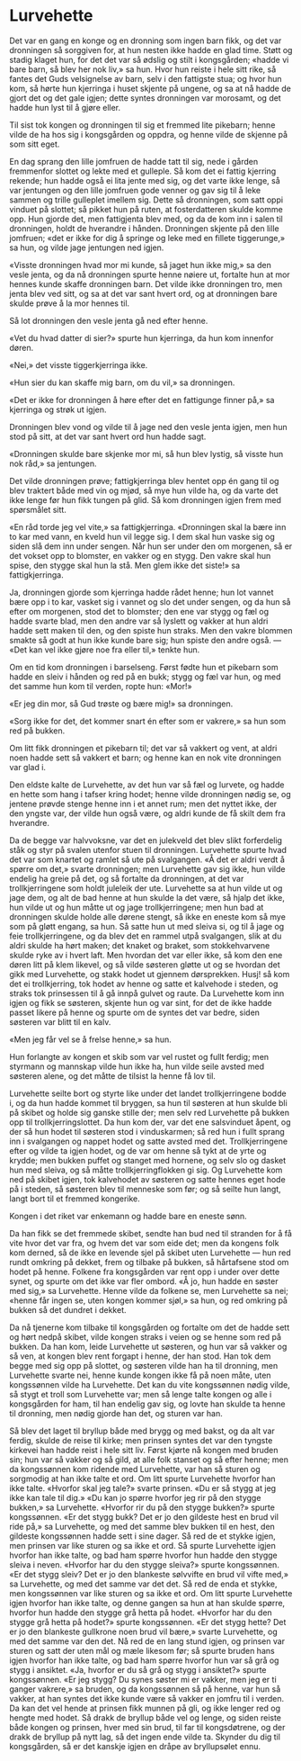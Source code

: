 # Lurvehette

Det var en gang en konge og en dronning som ingen barn fikk, og det var dronningen så sorggiven for, at hun nesten ikke hadde en glad time. Støtt og stadig klaget hun, for det det var så ødslig og stilt i kongsgården; «hadde vi bare barn, så blev her nok liv,» sa hun. Hvor hun reiste i hele sitt rike, så fantes det Guds velsignelse av barn, selv i den fattigste stua; og hvor hun kom, så hørte hun kjerringa i huset skjente på ungene, og sa at nå hadde de gjort det og det gale igjen; dette syntes dronningen var morosamt, og det hadde hun lyst til å gjøre eller.

Til sist tok kongen og dronningen til sig et fremmed lite pikebarn; henne vilde de ha hos sig i kongsgården og oppdra, og henne vilde de skjenne på som sitt eget.

En dag sprang den lille jomfruen de hadde tatt til sig, nede i gården fremmenfor slottet og lekte med et gulleple. Så kom det ei fattig kjerring rekende; hun hadde også ei lita jente med sig, og det varte ikke lenge, så var jentungen og den lille jomfruen gode venner og gav sig til å leke sammen og trille gulleplet imellem sig. Dette så dronningen, som satt oppi vinduet på slottet; så pikket hun på ruten, at fosterdatteren skulde komme opp. Hun gjorde det, men fattigjenta blev med, og da de kom inn i salen til dronningen, holdt de hverandre i hånden. Dronningen skjente på den lille jomfruen; «det er ikke for dig å springe og leke med en fillete tiggerunge,» sa hun, og vilde jage jentungen ned igjen.

«Visste dronningen hvad mor mi kunde, så jaget hun ikke mig,» sa den vesle jenta, og da nå dronningen spurte henne nøiere ut, fortalte hun at mor hennes kunde skaffe dronningen barn. Det vilde ikke dronningen tro, men jenta blev ved sitt, og sa at det var sant hvert ord, og at dronningen bare skulde prøve å la mor hennes til.

Så lot dronningen den vesle jenta gå ned efter henne.

«Vet du hvad datter di sier?» spurte hun kjerringa, da hun kom innenfor døren.

«Nei,» det visste tiggerkjerringa ikke.

«Hun sier du kan skaffe mig barn, om du vil,» sa dronningen.

«Det er ikke for dronningen å høre efter det en fattigunge finner på,» sa kjerringa og strøk ut igjen.

Dronningen blev vond og vilde til å jage ned den vesle jenta igjen, men hun stod på sitt, at det var sant hvert ord hun hadde sagt.

«Dronningen skulde bare skjenke mor mi, så hun blev lystig, så visste hun nok råd,» sa jentungen.

Det vilde dronningen prøve; fattigkjerringa blev hentet opp én gang til og blev traktert både med vin og mjød, så mye hun vilde ha, og da varte det ikke lenge før hun fikk tungen på glid. Så kom dronningen igjen frem med spørsmålet sitt.

«En råd torde jeg vel vite,» sa fattigkjerringa. «Dronningen skal la bære inn to kar med vann, en kveld hun vil legge sig. I dem skal hun vaske sig og siden slå dem inn under sengen. Når hun ser under den om morgenen, så er det vokset opp to blomster, en vakker og en stygg. Den vakre skal hun spise, den stygge skal hun la stå. Men glem ikke det siste!» sa fattigkjerringa.

Ja, dronningen gjorde som kjerringa hadde rådet henne; hun lot vannet bære opp i to kar, vasket sig i vannet og slo det under sengen, og da hun så efter om morgenen, stod det to blomster; den ene var stygg og fæl og hadde svarte blad, men den andre var så lyslett og vakker at hun aldri hadde sett maken til den, og den spiste hun straks. Men den vakre blommen smakte så godt at hun ikke kunde bare sig; hun spiste den andre også. — «Det kan vel ikke gjøre noe fra eller til,» tenkte hun.

Om en tid kom dronningen i barselseng. Først fødte hun et pikebarn som hadde en sleiv i hånden og red på en bukk; stygg og fæl var hun, og med det samme hun kom til verden, ropte hun: «Mor!»

«Er jeg din mor, så Gud trøste og bære mig!» sa dronningen.

«Sorg ikke for det, det kommer snart én efter som er vakrere,» sa hun som red på bukken.

Om litt fikk dronningen et pikebarn til; det var så vakkert og vent, at aldri noen hadde sett så vakkert et barn; og henne kan en nok vite dronningen var glad i.

Den eldste kalte de Lurvehette, av det hun var så fæl og lurvete, og hadde en hette som hang i tafser kring hodet; henne vilde dronningen nødig se, og jentene prøvde stenge henne inn i et annet rum; men det nyttet ikke, der den yngste var, der vilde hun også være, og aldri kunde de få skilt dem fra hverandre.

Da de begge var halvvoksne, var det en julekveld det blev slikt forferdelig ståk og styr på svalen utenfor stuen til dronningen. Lurvehette spurte hvad det var som knartet og ramlet så ute på svalgangen. «Å det er aldri verdt å spørre om det,» svarte dronningen; men Lurvehette gav sig ikke, hun vilde endelig ha greie på det, og så fortalte da dronningen, at det var trollkjerringene som holdt juleleik der ute. Lurvehette sa at hun vilde ut og jage dem, og alt de bad henne at hun skulde la det være, så hjalp det ikke, hun vilde ut og hun måtte ut og jage trollkjerringene; men hun bad at dronningen skulde holde alle dørene stengt, så ikke en eneste kom så mye som på gløtt engang, sa hun. Så satte hun ut med sleiva si, og til å jage og feie trollkjerringene, og da blev det en rammel utpå svalgangen, slik at du aldri skulde ha hørt maken; det knaket og braket, som stokkehvarvene skulde ryke av i hvert laft. Men hvordan det var eller ikke, så kom den ene døren litt på klem likevel, og så vilde søsteren gløtte ut og se hvordan det gikk med Lurvehette, og stakk hodet ut gjennem dørsprekken. Husj! så kom det ei trollkjerring, tok hodet av henne og satte et kalvehode i steden, og straks tok prinsessen til å gå innpå gulvet og raute. Da Lurvehette kom inn igjen og fikk se søsteren, skjente hun og var sint, for det de ikke hadde passet likere på henne og spurte om de syntes det var bedre, siden søsteren var blitt til en kalv.

«Men jeg får vel se å frelse henne,» sa hun.

Hun forlangte av kongen et skib som var vel rustet og fullt ferdig; men styrmann og mannskap vilde hun ikke ha, hun vilde seile avsted med søsteren alene, og det måtte de tilsist la henne få lov til.

Lurvehette seilte bort og styrte like under det landet trollkjerringene bodde i, og da hun hadde kommet til bryggen, sa hun til søsteren at hun skulde bli på skibet og holde sig ganske stille der; men selv red Lurvehette på bukken opp til trollkjerringslottet. Da hun kom der, var det ene salsvinduet åpent, og der så hun hodet til søsteren stod i vinduskarmen; så red hun i fullt sprang inn i svalgangen og nappet hodet og satte avsted med det. Trollkjerringene efter og vilde ta igjen hodet, og de var om henne så tykt at de yrte og krydde; men bukken puffet og stanget med hornene, og selv slo og dasket hun med sleiva, og så måtte trollkjerringflokken gi sig. Og Lurvehette kom ned på skibet igjen, tok kalvehodet av søsteren og satte hennes eget hode på i steden, så søsteren blev til menneske som før; og så seilte hun langt, langt bort til et fremmed kongerike.

Kongen i det riket var enkemann og hadde bare en eneste sønn.

Da han fikk se det fremmede skibet, sendte han bud ned til stranden for å få vite hvor det var fra, og hvem det var som eide det; men da kongens folk kom derned, så de ikke en levende sjel på skibet uten Lurvehette — hun red rundt omkring på dekket, frem og tilbake på bukken, så hårtafsene stod om hodet på henne. Folkene fra kongsgården var rent opp i under over dette synet, og spurte om det ikke var fler ombord. «Å jo, hun hadde en søster med sig,» sa Lurvehette. Henne vilde da folkene se, men Lurvehette sa nei; «henne får ingen se, uten kongen kommer sjøl,» sa hun, og red omkring på bukken så det dundret i dekket.

Da nå tjenerne kom tilbake til kongsgården og fortalte om det de hadde sett og hørt nedpå skibet, vilde kongen straks i veien og se henne som red på bukken. Da han kom, leide Lurvehette ut søsteren, og hun var så vakker og så ven, at kongen blev rent forgapt i henne, der han stod. Han tok dem begge med sig opp på slottet, og søsteren vilde han ha til dronning, men Lurvehette svarte nei, henne kunde kongen ikke få på noen måte, uten kongssønnen vilde ha Lurvehette. Det kan du vite kongssønnen nødig vilde, så stygt et troll som Lurvehette var; men så lenge talte kongen og alle i kongsgården for ham, til han endelig gav sig, og lovte han skulde ta henne til dronning, men nødig gjorde han det, og sturen var han.

Så blev det laget til bryllup både med brygg og med bakst, og da alt var ferdig, skulde de reise til kirke; men prinsen syntes det var den tyngste kirkevei han hadde reist i hele sitt liv. Først kjørte nå kongen med bruden sin; hun var så vakker og så gild, at alle folk stanset og så efter henne; men da kongssønnen kom ridende med Lurvehette, var han så sturen og sorgmodig at han ikke talte et ord. Om litt spurte Lurvehette hvorfor han ikke talte. «Hvorfor skal jeg tale?» svarte prinsen. «Du er så stygg at jeg ikke kan tale til dig.» «Du kan jo spørre hvorfor jeg rir på den stygge bukken,» sa Lurvehette. «Hvorfor rir du på den stygge bukken?» spurte kongssønnen. «Er det stygg bukk? Det er jo den gildeste hest en brud vil ride på,» sa Lurvehette, og med det samme blev bukken til en hest, den gildeste kongssønnen hadde sett i sine dager. Så red de et stykke igjen, men prinsen var like sturen og sa ikke et ord. Så spurte Lurvehette igjen hvorfor han ikke talte, og bad ham spørre hvorfor hun hadde den stygge sleiva i neven. «Hvorfor har du den stygge sleiva?» spurte kongssønnen. «Er det stygg sleiv? Det er jo den blankeste sølvvifte en brud vil vifte med,» sa Lurvehette, og med det samme var det det. Så red de enda et stykke, men kongssønnen var like sturen og sa ikke et ord. Om litt spurte Lurvehette igjen hvorfor han ikke talte, og denne gangen sa hun at han skulde spørre, hvorfor hun hadde den stygge grå hetta på hodet. «Hvorfor har du den stygge grå hetta på hodet?» spurte kongssønnen. «Er det stygg hette? Det er jo den blankeste gullkrone noen brud vil bære,» svarte Lurvehette, og med det samme var den det. Nå red de en lang stund igjen, og prinsen var sturen og satt der uten mål og mæle likesom før; så spurte bruden hans igjen hvorfor han ikke talte, og bad ham spørre hvorfor hun var så grå og stygg i ansiktet. «Ja, hvorfor er du så grå og stygg i ansiktet?» spurte kongssønnen. «Er jeg stygg? Du synes søster mi er vakker, men jeg er ti ganger vakrere,» sa bruden, og da kongssønnen så på henne, var hun så vakker, at han syntes det ikke kunde være så vakker en jomfru til i verden. Da kan det vel hende at prinsen fikk munnen på gli, og ikke lenger red og hengte med hodet. Så drakk de bryllup både vel og lenge, og siden reiste både kongen og prinsen, hver med sin brud, til far til kongsdøtrene, og der drakk de bryllup på nytt lag, så det ingen ende vilde ta. Skynder du dig til kongsgården, så er det kanskje igjen en dråpe av bryllupsølet ennu.